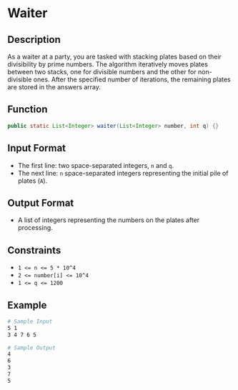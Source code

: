 # Waiter

## Description

As a waiter at a party, you are tasked with stacking plates based on their divisibility by prime numbers. The algorithm iteratively moves plates between two stacks, one for divisible numbers and the other for non-divisible ones. After the specified number of iterations, the remaining plates are stored in the answers array.

## Function

```java
public static List<Integer> waiter(List<Integer> number, int q) {}
```

## Input Format

- The first line: two space-separated integers, `n` and `q`.
- The next line: `n` space-separated integers representing the initial pile of plates (`A`).

## Output Format

- A list of integers representing the numbers on the plates after processing.

## Constraints

- `1 <= n <= 5 * 10^4`
- `2 <= number[i] <= 10^4`
- `1 <= q <= 1200`

## Example

```bash
# Sample Input
5 1
3 4 7 6 5

# Sample Output
4
6
3
7
5
```
